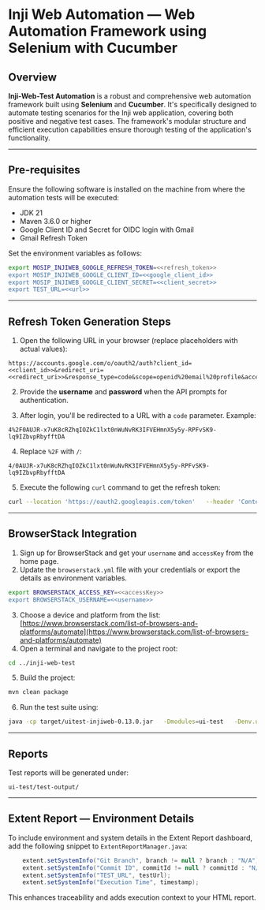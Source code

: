 # Inji Web Automation — Web Automation Framework using Selenium with Cucumber

## Overview

**Inji-Web-Test Automation** is a robust and comprehensive web automation framework built using **Selenium** and **Cucumber**.
It's specifically designed to automate testing scenarios for the Inji web application, covering both positive and negative test cases.
The framework's modular structure and efficient execution capabilities ensure thorough testing of the application's functionality.

---

## Pre-requisites

Ensure the following software is installed on the machine from where the automation tests will be executed:

- JDK 21
- Maven 3.6.0 or higher
- Google Client ID and Secret for OIDC login with Gmail
- Gmail Refresh Token

Set the environment variables as follows:

```bash
export MOSIP_INJIWEB_GOOGLE_REFRESH_TOKEN=<<refresh_token>>
export MOSIP_INJIWEB_GOOGLE_CLIENT_ID=<<google_client_id>>
export MOSIP_INJIWEB_GOOGLE_CLIENT_SECRET=<<client_secret>>
export TEST_URL=<<url>>
```

---

## Refresh Token Generation Steps

1. Open the following URL in your browser (replace placeholders with actual values):

```
https://accounts.google.com/o/oauth2/auth?client_id=<<client_id>>&redirect_uri=<<redirect_uri>>&response_type=code&scope=openid%20email%20profile&access_type=offline&prompt=consent
```

2. Provide the **username** and **password** when the API prompts for authentication.

3. After login, you'll be redirected to a URL with a `code` parameter. Example:

```
4%2F0AUJR-x7uK8cRZhqIOZkC1lxt0nWuNvRK3IFVEHmnX5y5y-RPFvSK9-lq9IZbvpRbyfftDA
```

4. Replace `%2F` with `/`:

```
4/0AUJR-x7uK8cRZhqIOZkC1lxt0nWuNvRK3IFVEHmnX5y5y-RPFvSK9-lq9IZbvpRbyfftDA
```

5. Execute the following `curl` command to get the refresh token:

```bash
curl --location 'https://oauth2.googleapis.com/token'   --header 'Content-Type: application/x-www-form-urlencoded'   --data-urlencode 'code=<<code>>'   --data-urlencode 'client_id=<<client_id>>'   --data-urlencode 'client_secret=<<client_secret>>'   --data-urlencode 'redirect_uri=<<redirect_uri>>'
```

---

## BrowserStack Integration

1. Sign up for BrowserStack and get your `username` and `accessKey` from the home page.
2. Update the `browserstack.yml` file with your credentials or export the details as environment variables.

```bash
export BROWSERSTACK_ACCESS_KEY=<<accessKey>>
export BROWSERSTACK_USERNAME=<<username>>
```


3. Choose a device and platform from the list:
   [https://www.browserstack.com/list-of-browsers-and-platforms/automate](https://www.browserstack.com/list-of-browsers-and-platforms/automate)
4. Open a terminal and navigate to the project root:

```bash
cd ../inji-web-test
```

5. Build the project:

```bash
mvn clean package
```

6. Run the test suite using:

```bash
java -cp target/uitest-injiweb-0.13.0.jar   -Dmodules=ui-test   -Denv.user=api-internal.released   -Denv.endpoint=https://api-internal.released.mosip.net   -Denv.testLevel=smokeAndRegression   runnerfiles.Runner testNgXmlFiles/masterSuite.xml
```

---

## Reports

Test reports will be generated under:

```
ui-test/test-output/
```

---

## Extent Report — Environment Details

To include environment and system details in the Extent Report dashboard, add the following snippet to `ExtentReportManager.java`:

```java
	extent.setSystemInfo("Git Branch", branch != null ? branch : "N/A");
	extent.setSystemInfo("Commit ID", commitId != null ? commitId : "N/A");
	extent.setSystemInfo("TEST_URL", testUrl);
	extent.setSystemInfo("Execution Time", timestamp);

```

This enhances traceability and adds execution context to your HTML report.
